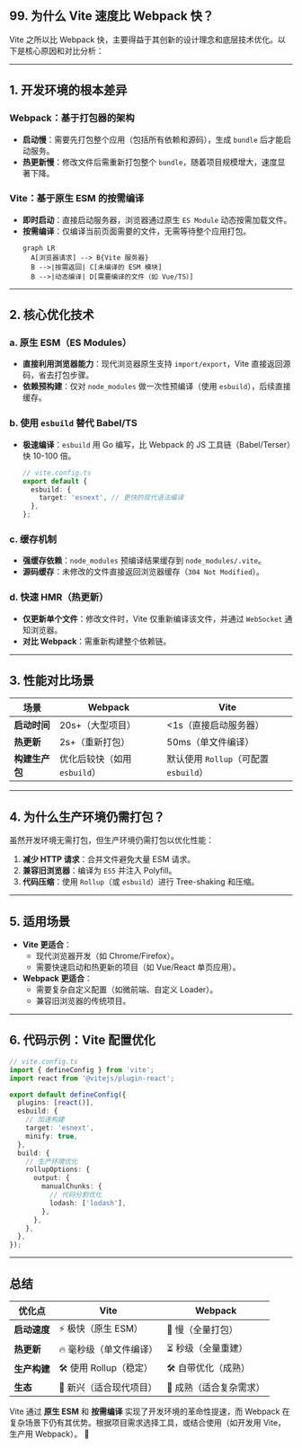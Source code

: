 ## 99. 为什么 Vite 速度比 Webpack 快？

Vite 之所以比 Webpack 快，主要得益于其创新的设计理念和底层技术优化。以下是核心原因和对比分析：

---

## **1. 开发环境的根本差异**
### **Webpack：基于打包器的架构**
- **启动慢**：需要先打包整个应用（包括所有依赖和源码），生成 `bundle` 后才能启动服务。
- **热更新慢**：修改文件后需重新打包整个 `bundle`，随着项目规模增大，速度显著下降。

### **Vite：基于原生 ESM 的按需编译**
- **即时启动**：直接启动服务器，浏览器通过原生 `ES Module` 动态按需加载文件。
- **按需编译**：仅编译当前页面需要的文件，无需等待整个应用打包。
  ```mermaid
  graph LR
    A[浏览器请求] --> B{Vite 服务器}
    B -->|按需返回| C[未编译的 ESM 模块]
    B -->|动态编译| D[需要编译的文件（如 Vue/TS）]
  ```

---

## **2. 核心优化技术**
### **a. 原生 ESM（ES Modules）**
- **直接利用浏览器能力**：现代浏览器原生支持 `import/export`，Vite 直接返回源码，省去打包步骤。
- **依赖预构建**：仅对 `node_modules` 做一次性预编译（使用 `esbuild`），后续直接缓存。

### **b. 使用 `esbuild` 替代 Babel/TS**
- **极速编译**：`esbuild` 用 Go 编写，比 Webpack 的 JS 工具链（Babel/Terser）快 10-100 倍。
  ```typescript
  // vite.config.ts
  export default {
    esbuild: {
      target: 'esnext', // 更快的现代语法编译
    },
  };
  ```

### **c. 缓存机制**
- **强缓存依赖**：`node_modules` 预编译结果缓存到 `node_modules/.vite`。
- **源码缓存**：未修改的文件直接返回浏览器缓存（`304 Not Modified`）。

### **d. 快速 HMR（热更新）**
- **仅更新单个文件**：修改文件时，Vite 仅重新编译该文件，并通过 `WebSocket` 通知浏览器。
- **对比 Webpack**：需重新构建整个依赖链。

---

## **3. 性能对比场景**
| **场景**               | **Webpack**                     | **Vite**                        |
|------------------------|--------------------------------|--------------------------------|
| **启动时间**           | 20s+（大型项目）               | <1s（直接启动服务器）           |
| **热更新**             | 2s+（重新打包）                | 50ms（单文件编译）              |
| **构建生产包**         | 优化后较快（如用 `esbuild`）   | 默认使用 `Rollup`（可配置 `esbuild`） |

---

## **4. 为什么生产环境仍需打包？**
虽然开发环境无需打包，但生产环境仍需打包以优化性能：
1. **减少 HTTP 请求**：合并文件避免大量 ESM 请求。
2. **兼容旧浏览器**：编译为 `ES5` 并注入 Polyfill。
3. **代码压缩**：使用 `Rollup`（或 `esbuild`）进行 Tree-shaking 和压缩。

---

## **5. 适用场景**
- **Vite 更适合**：
    - 现代浏览器开发（如 Chrome/Firefox）。
    - 需要快速启动和热更新的项目（如 Vue/React 单页应用）。
- **Webpack 更适合**：
    - 需要复杂自定义配置（如微前端、自定义 Loader）。
    - 兼容旧浏览器的传统项目。

---

## **6. 代码示例：Vite 配置优化**
```typescript
// vite.config.ts
import { defineConfig } from 'vite';
import react from '@vitejs/plugin-react';

export default defineConfig({
  plugins: [react()],
  esbuild: {
    // 加速构建
    target: 'esnext',
    minify: true,
  },
  build: {
    // 生产环境优化
    rollupOptions: {
      output: {
        manualChunks: {
          // 代码分割优化
          lodash: ['lodash'],
        },
      },
    },
  },
});
```

---

## **总结**
| **优化点**         | **Vite**                          | **Webpack**                      |
|--------------------|----------------------------------|----------------------------------|
| **启动速度**       | ⚡ 极快（原生 ESM）               | 🐢 慢（全量打包）                 |
| **热更新**         | 🔥 毫秒级（单文件编译）           | ⏳ 秒级（全量重建）               |
| **生产构建**       | 🛠 使用 Rollup（稳定）            | 🛠 自带优化（成熟）               |
| **生态**           | 🌱 新兴（适合现代项目）           | 🌲 成熟（适合复杂需求）           |

Vite 通过 **原生 ESM** 和 **按需编译** 实现了开发环境的革命性提速，而 Webpack 在复杂场景下仍有其优势。根据项目需求选择工具，或结合使用（如开发用 Vite，生产用 Webpack）。 🚀